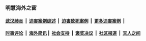 
### 明慧海外之窗

####  [武汉肺炎](indexes/365.md?t=04300401) &nbsp;|&nbsp;  [迫害案例综述](indexes/328.md?t=04300401) &nbsp;|&nbsp; [迫害致死案例](indexes/277.md?t=04300401)  &nbsp;|&nbsp; [更多迫害案例](indexes/81.md?t=04300401)  &nbsp;|&nbsp; 
####  [时事评论](indexes/19.md?t=04300401) &nbsp;|&nbsp; [海外简讯](indexes/245.md?t=04300401)&nbsp;|&nbsp;  [社会支持](indexes/140.md?t=04300401) &nbsp;|&nbsp; [褒奖决议](indexes/282.md?t=04300401) &nbsp;|&nbsp; [社区报道](indexes/91.md?t=04300401)  &nbsp;|&nbsp; [天人之间](indexes/78.md?t=04300401) 

